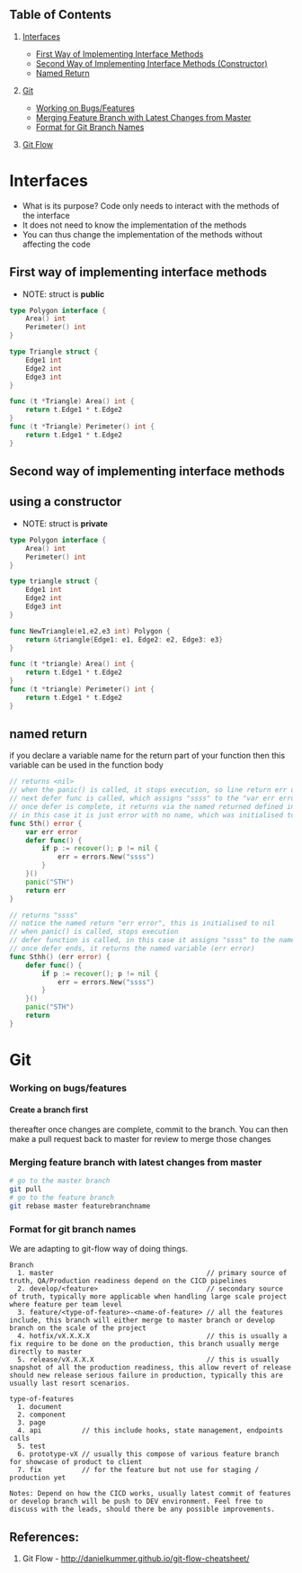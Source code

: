 ## Table of Contents

1. [Interfaces](#interfaces)
    - [First Way of Implementing Interface Methods](#first-way-of-implementing-interface-methods)
    - [Second Way of Implementing Interface Methods (Constructor)](#second-way-of-implementing-interface-methods)
    - [Named Return](#named-return)

2. [Git](#git)
    - [Working on Bugs/Features](#working-on-bugsfeatures)
    - [Merging Feature Branch with Latest Changes from Master](#merging-feature-branch-with-latest-changes-from-master)
    - [Format for Git Branch Names](#format-for-git-branch-names)
3. [Git Flow](#references)
# Interfaces
- What is its purpose? Code only needs to interact with the methods of the interface
- It does not need to know the implementation of the methods
- You can thus change the implementation of the methods without affecting the code

## First way of implementing interface methods  
- NOTE: struct is **public** 
```go
type Polygon interface {
	Area() int
	Perimeter() int
}

type Triangle struct {
	Edge1 int
	Edge2 int
	Edge3 int
}

func (t *Triangle) Area() int {
	return t.Edge1 * t.Edge2
}
func (t *Triangle) Perimeter() int {
	return t.Edge1 * t.Edge2
}
```

## Second way of implementing interface methods
## using a constructor  
- NOTE: struct is **private**
```go
type Polygon interface {
	Area() int
	Perimeter() int
}

type triangle struct {
	Edge1 int
	Edge2 int
	Edge3 int
}

func NewTriangle(e1,e2,e3 int) Polygon {
	return &triangle{Edge1: e1, Edge2: e2, Edge3: e3}
}

func (t *triangle) Area() int {
	return t.Edge1 * t.Edge2
}
func (t *triangle) Perimeter() int {
	return t.Edge1 * t.Edge2
}
```


## named return
if you declare a variable name for the return part of your function
then this variable can be used in the function body


```go
// returns <nil>
// when the panic() is called, it stops execution, so line return err does not run
// next defer func is called, which assigns "ssss" to the "var err error"
// once defer is complete, it returns via the named returned defined in the function name "(error)"
// in this case it is just error with no name, which was initialised to nil, hence <nil> is returned
func Sth() error {
	var err error
	defer func() {
		if p := recover(); p != nil {
			err = errors.New("ssss")
		}
	}()
	panic("STH")
	return err
}

// returns "ssss"
// notice the named return "err error", this is initialised to nil
// when panic() is called, stops execution
// defer function is called, in this case it assigns "ssss" to the named return (err error)
// once defer ends, it returns the named variable (err error)
func Sthh() (err error) {
	defer func() {
		if p := recover(); p != nil {
			err = errors.New("ssss")
		}
	}()
	panic("STH")
	return
}
```

# Git


### Working on bugs/features
#### Create a branch first
thereafter once changes are complete, commit to the branch. You can then make a pull request back to master for review to merge those changes


### Merging feature branch with latest changes from master
```bash
# go to the master branch
git pull
# go to the feature branch
git rebase master featurebranchname

```

### Format for git branch names
We are adapting to git-flow way of doing things.
```
Branch
  1. master                                      // primary source of truth, QA/Production readiness depend on the CICD pipelines
  2. develop/<feature>                           // secondary source of truth, typically more applicable when handling large scale project where feature per team level
  3. feature/<type-of-feature>-<name-of-feature> // all the features include, this branch will either merge to master branch or develop branch on the scale of the project
  4. hotfix/vX.X.X.X                             // this is usually a fix require to be done on the production, this branch usually merge directly to master
  5. release/vX.X.X.X                            // this is usually snapshot of all the production readiness, this allow revert of release should new release serious failure in production, typically this are usually last resort scenarios.

type-of-features
  1. document
  2. component
  3. page
  4. api          // this include hooks, state management, endpoints calls
  5. test
  6. prototype-vX // usually this compose of various feature branch for showcase of product to client
  7. fix          // for the feature but not use for staging / production yet

Notes: Depend on how the CICD works, usually latest commit of features or develop branch will be push to DEV environment. Feel free to discuss with the leads, should there be any possible improvements.
```
## References:

1. Git Flow - http://danielkummer.github.io/git-flow-cheatsheet/


